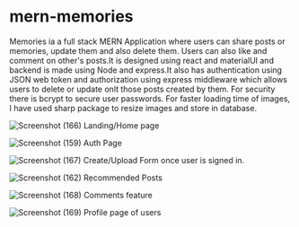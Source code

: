 # mern-memories
Memories ia a full stack MERN Application where users can share posts or memories, update them and also delete them. Users can also like and comment on other's posts.It is designed using react and materialUI and backend is made using Node and express.It also has authentication using JSON web token and authorization using express middleware which allows users to delete or update onlt those posts created by them. For security there is bcrypt to secure user passwords. For faster loading time of images, I have used sharp package to resize images and store in database.

![Screenshot (166)](https://user-images.githubusercontent.com/58074562/210429411-9966a244-adc5-4d97-9d06-f83b8ee1bf5e.png)
                                               Landing/Home page

![Screenshot (159)](https://user-images.githubusercontent.com/58074562/210429578-5e375870-9db5-4445-8abc-58c4f4704eb3.png)
                                                  Auth Page 

![Screenshot (167)](https://user-images.githubusercontent.com/58074562/210429846-35325db4-54af-4c0f-be7c-73f6c12f93d4.png)
                                        Create/Upload Form once user is signed in.

![Screenshot (162)](https://user-images.githubusercontent.com/58074562/210638771-a765a69a-6ad5-4e82-ad48-766e686e6622.png)
                                        Recommended Posts

![Screenshot (168)](https://user-images.githubusercontent.com/58074562/211155565-03df7ccb-0f56-4d43-9f96-3457e62f987b.png)
                                        Comments feature

![Screenshot (169)](https://user-images.githubusercontent.com/58074562/211155641-1b68391c-3e79-4a08-9404-67a0723647ae.png)
                                          Profile page of users
